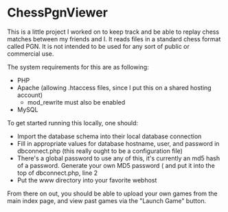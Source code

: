 ChessPgnViewer
==============

This is a little project I worked on to keep track and be able to replay chess matches between my friends and I.  It reads files in a standard chess format called PGN.  It is not intended to be used for any sort of public or commercial use.

The system requirements for this are as following:
* PHP
* Apache (allowing .htaccess files, since I put this on a shared hosting account)
  * mod_rewrite must also be enabled
* MySQL

To get started running this locally, one should:
* Import the database schema into their local database connection
* Fill in appropriate values for database hostname, user, and password in dbconnect.php (this really ought to be a configuration file)
* There's a global password to use any of this, it's currently an md5 hash of a password.  Generate your own MD5 password ( <?= md5($yourStr) ?> and put it into the top of dbconnect.php, line 2
* Put the www directory into your favorite webhost

From there on out, you should be able to upload your own games from the main index page, and view past games via the "Launch Game" button.